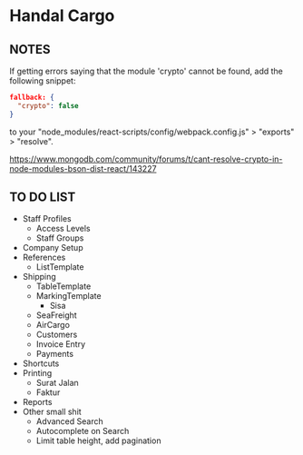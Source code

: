 # Handal Cargo

## NOTES

If getting errors saying that the module 'crypto' cannot be found, add the following snippet:

```json
fallback: {
  "crypto": false
}
```

to your "node_modules/react-scripts/config/webpack.config.js" > "exports" > "resolve".

<https://www.mongodb.com/community/forums/t/cant-resolve-crypto-in-node-modules-bson-dist-react/143227>

## TO DO LIST

- Staff Profiles
  - Access Levels
  - Staff Groups
- Company Setup
- References
  - ListTemplate
- Shipping
  - TableTemplate
  - MarkingTemplate
    - Sisa
  - SeaFreight
  - AirCargo
  - Customers
  - Invoice Entry
  - Payments
- Shortcuts
- Printing
  - Surat Jalan
  - Faktur
- Reports
- Other small shit
  - Advanced Search
  - Autocomplete on Search
  - Limit table height, add pagination
